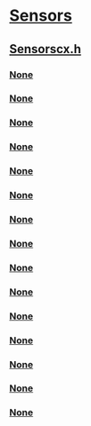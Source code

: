 # [Sensors](../_sensors/index.md)
## [Sensorscx.h](index.md)
### [None](../sensorscx/nc-sensorscx-evt_sensor_driver_disable_wake.md)
### [None](../sensorscx/nc-sensorscx-evt_sensor_driver_enable_wake.md)
### [None](../sensorscx/nc-sensorscx-evt_sensor_driver_start_state_change_notification.md)
### [None](../sensorscx/nc-sensorscx-evt_sensor_driver_stop_state_change_notification.md)
### [None](../sensorscx/nf-sensorscx-sensorscxdevicegetsensorlist.md)
### [None](../sensorscx/nf-sensorscx-sensorscxdeviceinitconfig.md)
### [None](../sensorscx/nf-sensorscx-sensorscxdeviceinitialize.md)
### [None](../sensorscx/nf-sensorscx-sensorscxsensorcreate.md)
### [None](../sensorscx/nf-sensorscx-sensorscxsensordataready.md)
### [None](../sensorscx/nf-sensorscx-sensorscxsensorinitialize.md)
### [None](../sensorscx/nf-sensorscx-sensorscxstatechange.md)
### [None](../sensorscx/nf-sensorscx-sensor_config_init.md)
### [None](../sensorscx/nf-sensorscx-sensor_controller_config_init.md)
### [None](../sensorscx/ns-sensorscx-_sensor_config.md)
### [None](../sensorscx/ns-sensorscx-_sensor_controller_config.md)
